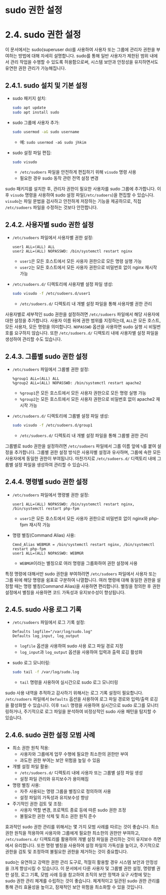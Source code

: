 # sudo 권한 설정

# 2.4. sudo 권한 설정

이 문서에서는 sudo(superuser do)를 사용하여 사용자 또는 그룹에 관리자 권한을 부여하는 방법에 대해 자세히 설명합니다. sudo를 통해 일반 사용자가 제한된 범위 내에서 관리 작업을 수행할 수 있도록 허용함으로써, 시스템 보안과 안정성을 유지하면서도 유연한 권한 관리가 가능해집니다.

## 2.4.1. sudo 설치 및 기본 설정

- sudo 패키지 설치:
    
    ```bash
    sudo apt update
    sudo apt install sudo
    
    ```
    
- sudo 그룹에 사용자 추가:
    
    ```bash
    sudo usermod -aG sudo username
    
    ```
    
    - 예: `sudo usermod -aG sudo jhkim`
- sudo 설정 파일 편집:
    
    ```bash
    sudo visudo
    
    ```
    
    - `/etc/sudoers` 파일을 안전하게 편집하기 위해 `visudo` 명령 사용
    - 필요한 경우 sudo 동작 관련 전역 설정 변경

sudo 패키지를 설치한 후, 관리자 권한이 필요한 사용자를 sudo 그룹에 추가합니다. 이후 `visudo` 명령을 사용하여 sudo 설정 파일(`/etc/sudoers`)을 편집할 수 있습니다. `visudo`는 파일 문법을 검사하고 안전하게 저장하는 기능을 제공하므로, 직접 `/etc/sudoers` 파일을 수정하는 것보다 안전합니다.

## 2.4.2. 사용자별 sudo 권한 설정

- `/etc/sudoers` 파일에서 사용자별 권한 설정:
    
    ```
    user1 ALL=(ALL) ALL
    user2 ALL=(ALL) NOPASSWD: /bin/systemctl restart nginx
    
    ```
    
    - `user1`은 모든 호스트에서 모든 사용자 권한으로 모든 명령 실행 가능
    - `user2`는 모든 호스트에서 모든 사용자 권한으로 비밀번호 없이 nginx 재시작 가능
- `/etc/sudoers.d/` 디렉토리에 사용자별 설정 파일 생성:
    
    ```bash
    sudo visudo -f /etc/sudoers.d/user1
    
    ```
    
    - `/etc/sudoers.d/` 디렉토리 내 개별 설정 파일을 통해 사용자별 권한 관리

사용자별로 세부적인 sudo 권한을 설정하려면 `/etc/sudoers` 파일에서 해당 사용자에 대한 설정을 추가합니다. 사용자 이름 뒤에 권한 범위를 지정하는데, `ALL`은 모든 호스트, 모든 사용자, 모든 명령을 의미합니다. `NOPASSWD` 옵션을 사용하면 sudo 실행 시 비밀번호를 요구하지 않습니다. 또한 `/etc/sudoers.d/` 디렉토리 내에 사용자별 설정 파일을 생성하여 관리할 수도 있습니다.

## 2.4.3. 그룹별 sudo 권한 설정

- `/etc/sudoers` 파일에서 그룹별 권한 설정:
    
    ```
    %group1 ALL=(ALL) ALL
    %group2 ALL=(ALL) NOPASSWD: /bin/systemctl restart apache2
    
    ```
    
    - `%group1`은 모든 호스트에서 모든 사용자 권한으로 모든 명령 실행 가능
    - `%group2`는 모든 호스트에서 모든 사용자 권한으로 비밀번호 없이 apache2 재시작 가능
- `/etc/sudoers.d/` 디렉토리에 그룹별 설정 파일 생성:
    
    ```bash
    sudo visudo -f /etc/sudoers.d/group1
    
    ```
    
    - `/etc/sudoers.d/` 디렉토리 내 개별 설정 파일을 통해 그룹별 권한 관리

그룹별로 sudo 권한을 설정하려면 `/etc/sudoers` 파일에서 그룹 이름 앞에 `%`를 붙여 설정을 추가합니다. 그룹별 권한 설정 방식은 사용자별 설정과 유사하며, 그룹에 속한 모든 사용자에게 동일한 권한이 부여됩니다. 마찬가지로 `/etc/sudoers.d/` 디렉토리 내에 그룹별 설정 파일을 생성하여 관리할 수 있습니다.

## 2.4.4. 명령별 sudo 권한 설정

- `/etc/sudoers` 파일에서 명령별 권한 설정:
    
    ```
    user1 ALL=(ALL) NOPASSWD: /bin/systemctl restart nginx, /bin/systemctl restart php-fpm
    
    ```
    
    - `user1`은 모든 호스트에서 모든 사용자 권한으로 비밀번호 없이 nginx와 php-fpm 재시작 가능
- 명령 별칭(Command Alias) 사용:
    
    ```
    Cmnd_Alias WEBMGR = /bin/systemctl restart nginx, /bin/systemctl restart php-fpm
    user1 ALL=(ALL) NOPASSWD: WEBMGR
    
    ```
    
    - `WEBMGR`이라는 별칭으로 여러 명령을 그룹화하여 권한 설정에 사용

특정 명령에 대해서만 sudo 권한을 부여하려면 `/etc/sudoers` 파일에서 사용자 또는 그룹 뒤에 해당 명령을 쉼표로 구분하여 나열합니다. 여러 명령에 대해 동일한 권한을 설정할 때는 명령 별칭(Command Alias)을 사용하면 편리합니다. 별칭을 정의한 후 권한 설정에서 별칭을 사용하면 코드 가독성과 유지보수성이 향상됩니다.

## 2.4.5. sudo 사용 로그 기록

- `/etc/sudoers` 파일에서 로그 기록 설정:
    
    ```
    Defaults logfile="/var/log/sudo.log"
    Defaults log_input, log_output
    
    ```
    
    - `logfile` 옵션을 사용하여 sudo 사용 로그 파일 경로 지정
    - `log_input`과 `log_output` 옵션을 사용하여 입력과 출력 로깅 활성화
- sudo 로그 모니터링:
    
    ```bash
    sudo tail -f /var/log/sudo.log
    
    ```
    
    - `tail` 명령을 사용하여 실시간으로 sudo 로그 모니터링

sudo 사용 내역을 추적하고 감사하기 위해서는 로그 기록 설정이 필요합니다. `/etc/sudoers` 파일에서 `Defaults` 옵션을 사용하여 로그 파일 경로와 입력/출력 로깅을 활성화할 수 있습니다. 이후 `tail` 명령을 사용하여 실시간으로 sudo 로그를 모니터링하거나, 주기적으로 로그 파일을 분석하여 비정상적인 sudo 사용 패턴을 탐지할 수 있습니다.

## 2.4.6. sudo 권한 설정 모범 사례

- 최소 권한 원칙 적용:
    - 사용자와 그룹에게 업무 수행에 필요한 최소한의 권한만 부여
    - 과도한 권한 부여는 보안 위험을 높일 수 있음
- 개별 설정 파일 활용:
    - `/etc/sudoers.d/` 디렉토리 내에 사용자 또는 그룹별 설정 파일 생성
    - 설정 파일 관리와 유지보수가 용이해짐
- 명령 별칭 사용:
    - 자주 사용되는 명령 그룹을 별칭으로 정의하여 사용
    - 설정 파일의 가독성과 유지보수성 향상
- 주기적인 권한 검토 및 조정:
    - 사용자 역할 변경, 프로젝트 종료 등에 따른 sudo 권한 조정
    - 불필요한 권한 삭제 및 최소 권한 원칙 준수

효과적인 sudo 권한 관리를 위해서는 몇 가지 모범 사례를 따르는 것이 좋습니다. 최소 권한 원칙을 적용하여 사용자와 그룹에게 필요한 최소한의 권한만 부여하고, `/etc/sudoers.d/` 디렉토리를 활용하여 개별 설정 파일을 관리하는 것이 유지보수 측면에서 유리합니다. 또한 명령 별칭을 사용하여 설정 파일의 가독성을 높이고, 주기적으로 권한을 검토 및 조정하여 불필요한 권한을 제거하는 것이 중요합니다.

sudo는 유연하고 강력한 권한 관리 도구로, 적절히 활용할 경우 시스템 보안과 안정성을 크게 향상시킬 수 있습니다. 이 문서에서 다룬 사용자 및 그룹별 권한 설정, 명령별 권한 설정, 로그 기록, 모범 사례 등을 참고하여 조직의 보안 정책과 요구 사항에 맞는 sudo 권한 관리 체계를 수립하는 것이 좋습니다. 체계적이고 일관된 sudo 권한 관리를 통해 관리 효율성을 높이고, 잠재적인 보안 위험을 최소화할 수 있을 것입니다.